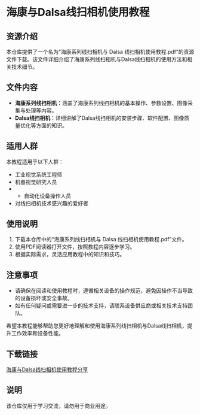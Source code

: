 # 海康与Dalsa线扫相机使用教程

## 资源介绍

本仓库提供了一个名为“海康系列线扫相机与 Dalsa 线扫相机使用教程.pdf”的资源文件下载。该文件详细介绍了海康系列线扫相机与Dalsa线扫相机的使用方法和相关技术细节。

## 文件内容

- **海康系列线扫相机**：涵盖了海康系列线扫相机的基本操作、参数设置、图像采集与处理等内容。
- **Dalsa线扫相机**：详细讲解了Dalsa线扫相机的安装步骤、软件配置、图像质量优化等方面的知识。

## 适用人群

本教程适用于以下人群：

- 工业视觉系统工程师
- 机器视觉研究人员
- - 自动化设备操作人员
- 对线扫相机技术感兴趣的爱好者

## 使用说明

1. 下载本仓库中的“海康系列线扫相机与 Dalsa 线扫相机使用教程.pdf”文件。
2. 使用PDF阅读器打开文件，按照教程内容逐步学习。
3. 根据实际需求，灵活应用教程中的知识和技巧。

## 注意事项

- 请确保在阅读和使用教程时，遵循相关设备的操作规范，避免因操作不当导致的设备损坏或安全事故。
- 如有任何疑问或需要进一步的技术支持，请联系设备供应商或相关技术支持团队。

希望本教程能够帮助您更好地理解和使用海康系列线扫相机与Dalsa线扫相机，提升工作效率和设备性能。

## 下载链接
[海康与Dalsa线扫相机使用教程分享](https://pan.quark.cn/s/673342d0ca6c)

## 说明

该仓库仅用于学习交流，请勿用于商业用途。
